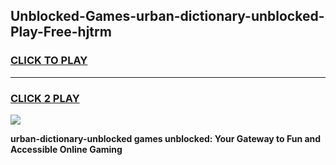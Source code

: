 
## Unblocked-Games-urban-dictionary-unblocked-Play-Free-hjtrm
<h3>
<a href="https://premium76.site?title=urban-dictionary-unblocked&ref=21A">CLICK TO PLAY</a></h3>
<hr>

<h3>
<a href="https://premium76.site?title=urban-dictionary-unblocked&ref=21A">CLICK 2 PLAY</a>
  
</h3>

<a href="https://premium76.site?title=urban-dictionary-unblocked&ref=21A"><img src="https://clearcache.store/games.png"></a>


**urban-dictionary-unblocked games unblocked: Your Gateway to Fun and Accessible Online Gaming**
